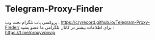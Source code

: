 # Telegram-Proxy-Finder
پروکسی یاب تلگرام تحت وب :
https://cryrecord.github.io/Telegram-Proxy-Finder/
برای اطلاعات بیشتر در کانال تلگرامی ما عضو بشید : https://t.me/proxyvpnvip
